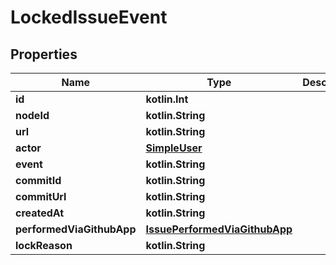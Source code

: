 
# LockedIssueEvent

## Properties
Name | Type | Description | Notes
------------ | ------------- | ------------- | -------------
**id** | **kotlin.Int** |  | 
**nodeId** | **kotlin.String** |  | 
**url** | **kotlin.String** |  | 
**actor** | [**SimpleUser**](SimpleUser.md) |  | 
**event** | **kotlin.String** |  | 
**commitId** | **kotlin.String** |  | 
**commitUrl** | **kotlin.String** |  | 
**createdAt** | **kotlin.String** |  | 
**performedViaGithubApp** | [**IssuePerformedViaGithubApp**](IssuePerformedViaGithubApp.md) |  | 
**lockReason** | **kotlin.String** |  | 



